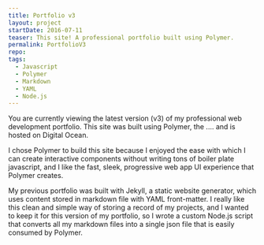 ```yaml
---
title: Portfolio v3
layout: project
startDate: 2016-07-11
teaser: This site! A professional portfolio built using Polymer.
permalink: PortfolioV3
repo:
tags:
  - Javascript
  - Polymer
  - Markdown
  - YAML
  - Node.js
---
```

You are currently viewing the latest version (v3) of my professional web development portfolio. This site was built using Polymer, the .... and is hosted on Digital Ocean.

I chose Polymer to build this site because I enjoyed the ease with which I can create interactive components without writing tons of boiler plate javascript, and I like the fast, sleek, progressive web app UI experience that Polymer creates.

My previous portfolio was built with Jekyll, a static website generator, which uses content stored in markdown file with YAML front-matter. I really like this clean and simple way of storing a record of my projects, and I wanted to keep it for this version of my portfolio, so I wrote a custom Node.js script that converts all my markdown files into a single json file that is easily consumed by Polymer.
